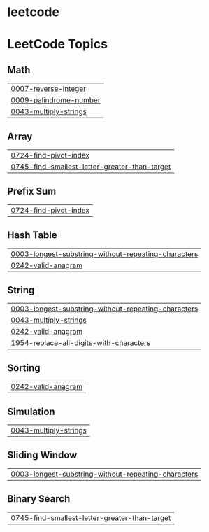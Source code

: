 # leetcode
<!---LeetCode Topics Start-->
# LeetCode Topics
## Math
|  |
| ------- |
| [0007-reverse-integer](https://github.com/DHARANIDHARAN2005/leetcode/tree/master/0007-reverse-integer) |
| [0009-palindrome-number](https://github.com/DHARANIDHARAN2005/leetcode/tree/master/0009-palindrome-number) |
| [0043-multiply-strings](https://github.com/DHARANIDHARAN2005/leetcode/tree/master/0043-multiply-strings) |
## Array
|  |
| ------- |
| [0724-find-pivot-index](https://github.com/DHARANIDHARAN2005/leetcode/tree/master/0724-find-pivot-index) |
| [0745-find-smallest-letter-greater-than-target](https://github.com/DHARANIDHARAN2005/leetcode/tree/master/0745-find-smallest-letter-greater-than-target) |
## Prefix Sum
|  |
| ------- |
| [0724-find-pivot-index](https://github.com/DHARANIDHARAN2005/leetcode/tree/master/0724-find-pivot-index) |
## Hash Table
|  |
| ------- |
| [0003-longest-substring-without-repeating-characters](https://github.com/DHARANIDHARAN2005/leetcode/tree/master/0003-longest-substring-without-repeating-characters) |
| [0242-valid-anagram](https://github.com/DHARANIDHARAN2005/leetcode/tree/master/0242-valid-anagram) |
## String
|  |
| ------- |
| [0003-longest-substring-without-repeating-characters](https://github.com/DHARANIDHARAN2005/leetcode/tree/master/0003-longest-substring-without-repeating-characters) |
| [0043-multiply-strings](https://github.com/DHARANIDHARAN2005/leetcode/tree/master/0043-multiply-strings) |
| [0242-valid-anagram](https://github.com/DHARANIDHARAN2005/leetcode/tree/master/0242-valid-anagram) |
| [1954-replace-all-digits-with-characters](https://github.com/DHARANIDHARAN2005/leetcode/tree/master/1954-replace-all-digits-with-characters) |
## Sorting
|  |
| ------- |
| [0242-valid-anagram](https://github.com/DHARANIDHARAN2005/leetcode/tree/master/0242-valid-anagram) |
## Simulation
|  |
| ------- |
| [0043-multiply-strings](https://github.com/DHARANIDHARAN2005/leetcode/tree/master/0043-multiply-strings) |
## Sliding Window
|  |
| ------- |
| [0003-longest-substring-without-repeating-characters](https://github.com/DHARANIDHARAN2005/leetcode/tree/master/0003-longest-substring-without-repeating-characters) |
## Binary Search
|  |
| ------- |
| [0745-find-smallest-letter-greater-than-target](https://github.com/DHARANIDHARAN2005/leetcode/tree/master/0745-find-smallest-letter-greater-than-target) |
<!---LeetCode Topics End-->